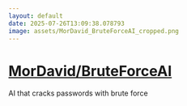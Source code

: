 ```yaml
---
layout: default
date: 2025-07-26T13:09:38.078793
image: assets/MorDavid_BruteForceAI_cropped.png
---
```


# [MorDavid/BruteForceAI](https://github.com/MorDavid/BruteForceAI)

AI that cracks passwords with brute force
